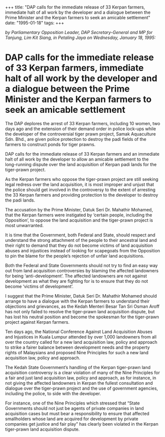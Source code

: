 +++ 
title: "DAP calls for the immediate release of 33 Kerpan farmers, immediate halt of all work by the developer and a dialogue between the Prime Minister and the Kerpan farmers to seek an amicable settlement"
date: "1995-01-18"
tags:
+++

_by Parliamentary Opposition Leader, DAP Secretary-General and MP for Tanjung, Lim Kit Siang, in Petaling Jaya on Wednesday, January 18, 1995:_

# DAP calls for the immediate release of 33 Kerpan farmers, immediate halt of all work by the developer and a dialogue between the Prime Minister and the Kerpan farmers to seek an amicable settlement

The DAP deplores the arrest of 33 Kerpan farmers, including 10 women, two days ago and the extension of their demand order in police lock-ups while the developer of the controversial tiger prawn project, Samak Aquaculture Sdn. Bhd., are given police protection to destroy the padi fields of the farmers to construct ponds for tiger prawns.</u>

DAP calls for the immediate release of 33 Kerpan farmers and an immediate halt of all work by the developer to allow an amicable settlement to the long-running dispute over the land acquisition of Kerpan padi lands for the tiger-prawn project.

As the Kerpan farmers who oppose the tiger-prawn project are still seeking legal redress over the land acquisition, it is most improper and unjust that the police should get involved in the controversy to the extent of arresting the 33 Kerpan farmers and providing protection to the developer to destroy the padi lands.

The accusation by the Prime Minister, Datuk Seri Dr. Mahathir Mohamed, that the Kerpan farmers were instigated by ‘certain people, including the Opposition’, to oppose the land acquisition and the tiger-prawn project is most unwarranted.

It is time that the Government, both Federal and State, should respect and understand the strong attachment of the people to their ancestral land and their right to demand that they do not become victims of land acquisition abuses and injustices instead of looking for scapegoats from the Opposition to pin the blame for the people’s rejection of unfair land acquisitions.

Both the Federal and State Governments should not try to find an easy way out from land acquisition controversies by blaming the affected landowners for being ‘anti-development’. The affected landowners are not against development as what they are fighting for is to ensure that they do not become ‘victims of development’.

I suggest that the Prime Minister, Datuk Seri Dr. Mahathir Mohamed should arrange to have a dialogue with the Kerpan farmers to understand their objections and grievances, as the Kedah Menteri Besar Tan Sri Osman Aroff has not only failed to resolve the tiger-prawn land acquisition dispute, but has lost his neutral position and become the spokesman for the tiger-prawn project against Kerpan farmers.

Ten days ago, the National Conference Against Land Acquisition Abuses and Injustices in Kuala Lumpur attended by over 1,000 landowners from all over the country called for a new land acquisition law, policy and approach to strike a fairer balance between development needs and the property rights of Malaysians and proposed Nine Principles for such a new land acquisition law, policy and approach.

The Kedah State Government’s handling of the Kerpan tiger-prawn land acquisition controversy is a clear violation of many of the Nine Principles for a fair and just land acquisition law, policy and approach, as for instance, in not giving the affected landowners in Kerpan the fullest consultation and dialogue over the tiger-prawn project and the use of government agencies, including the police, to side with the developer.

For instance, one of the Nine Principles which stressed that “State Governments should not just be agents of private companies in land acquisition cases but must bear a responsibility to ensure that affected smallholders whose land are acquired for development by private companies get justice and fair play” has clearly been violated in the Kerpan tiger-prawn land acquisition dispute.
 
